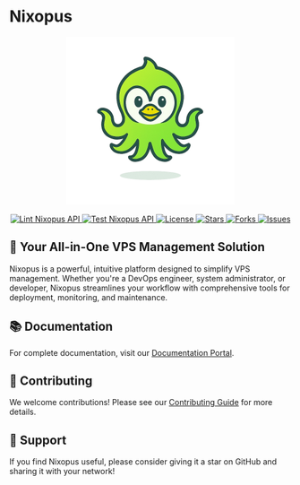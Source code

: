 # Nixopus

<p align="center">
  <img src="./assets/nixopus_logo_transparent.png" alt="Nixopus Logo" width="300"/>
</p>

<p align="center">
  <a href="https://github.com/raghavyuva/nixopus/actions/workflows/lint.yaml">
    <img src="https://github.com/raghavyuva/nixopus/actions/workflows/lint.yaml/badge.svg" alt="Lint Nixopus API">
  </a>
  <a href="https://github.com/raghavyuva/nixopus/actions/workflows/test.yaml">
    <img src="https://github.com/raghavyuva/nixopus/actions/workflows/test.yaml/badge.svg" alt="Test Nixopus API">
  </a>
  <a href="https://github.com/raghavyuva/nixopus/blob/main/LICENSE">
    <img src="https://img.shields.io/github/license/raghavyuva/nixopus" alt="License">
  </a>
  <a href="https://github.com/raghavyuva/nixopus/stargazers">
    <img src="https://img.shields.io/github/stars/raghavyuva/nixopus" alt="Stars">
  </a>
  <a href="https://github.com/raghavyuva/nixopus/network/members">
    <img src="https://img.shields.io/github/forks/raghavyuva/nixopus" alt="Forks">
  </a>
  <a href="https://github.com/raghavyuva/nixopus/issues">
    <img src="https://img.shields.io/github/issues/raghavyuva/nixopus" alt="Issues">
  </a>
</p>

## 🐙 Your All-in-One VPS Management Solution

Nixopus is a powerful, intuitive platform designed to simplify VPS management. Whether you're a DevOps engineer, system administrator, or developer, Nixopus streamlines your workflow with comprehensive tools for deployment, monitoring, and maintenance.

## 📚 Documentation

For complete documentation, visit our [Documentation Portal](https://docs.nixopus.io).

## 🤝 Contributing

We welcome contributions! Please see our [Contributing Guide](CONTRIBUTING.md) for more details.

## 💖 Support

If you find Nixopus useful, please consider giving it a star on GitHub and sharing it with your network!